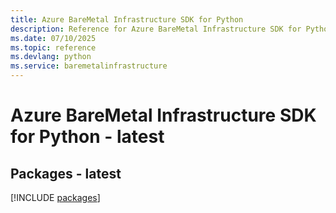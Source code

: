 ```yaml
---
title: Azure BareMetal Infrastructure SDK for Python
description: Reference for Azure BareMetal Infrastructure SDK for Python
ms.date: 07/10/2025
ms.topic: reference
ms.devlang: python
ms.service: baremetalinfrastructure
---
```

# Azure BareMetal Infrastructure SDK for Python - latest
## Packages - latest
[!INCLUDE [packages](baremetal-infrastructure-index.md)]